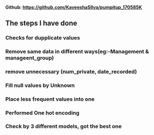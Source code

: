 #### Github: https://github.com/KaveeshaSIlva/pumpitup_170585K

## The steps I have done

### Checks for dupplicate values
### Remove same data in different ways(eg:-Management & manageent_group)
### remove unnecessary  (num_private, date_recorded)
### Fill null values by Unknown
### Place less frequent values into one
### Performed One hot encoding
### Check by 3 different models, got the best one
